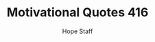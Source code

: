 ---
image: /assets/img/mq/mq_416_manning.png
title: Motivational Quotes 416
categories:
  - Motivational Quotes
author: Hope Staff
notes: Motivational Quotes 416
embed: >-
  EMBED_GOES_HERE
transcript: >-
  SOME LINES OF TEXT START HERE
---
